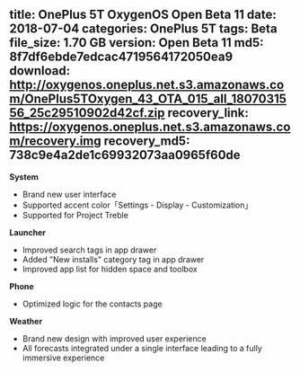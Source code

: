 title: OnePlus 5T OxygenOS Open Beta 11
date: 2018-07-04
categories: OnePlus 5T
tags: Beta
file_size: 1.70 GB
version: Open Beta 11
md5: 8f7df6ebde7edcac4719564172050ea9
download: http://oxygenos.oneplus.net.s3.amazonaws.com/OnePlus5TOxygen_43_OTA_015_all_1807031556_25c29510902d42cf.zip
recovery_link: https://oxygenos.oneplus.net.s3.amazonaws.com/recovery.img
recovery_md5: 738c9e4a2de1c69932073aa0965f60de
---
**System**
* Brand new user interface
* Supported accent color「Settings - Display - Customization」
* Supported for Project Treble

**Launcher**
* Improved search tags in app drawer
* Added "New installs" category tag in app drawer
* Improved app list for hidden space and toolbox

**Phone**
* Optimized logic for the contacts page

**Weather**
* Brand new design with improved user experience
* All forecasts integrated under a single interface leading to a fully immersive experience
